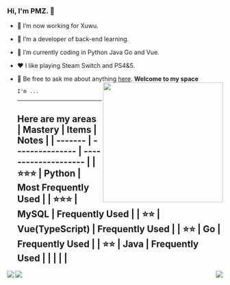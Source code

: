 ### Hi, I'm PMZ. 👋

- 🔭 I’m now working for Xuwu.

- 🌱 I’m a developer of back-end learning. 

- 🤔 I’m currently coding in Python Java  Go and Vue.

- ❤️ I like playing Steam Switch and PS4&5.

- 💬 Be free to ask me about anything [here](https://github.com/awesome33rabbit/awesome33rabbit/issues).
  <img align="right" height="280" src="https://pic2.zhimg.com/v2-28020003d4a493c78d8202ba6c35f179_b.webp">**Welcome to my space**

  ```
  I'm ...
  ```

  ---

  **Here are my areas**
  | Mastery | Items           | Notes                |
  | ------- | --------------- | -------------------- |
  | ⭐⭐⭐     | Python          | Most Frequently Used |
  | ⭐⭐⭐     | MySQL           | Frequently Used      |
  | ⭐⭐      | Vue(TypeScript) | Frequently Used      |
  | ⭐⭐      | Go              | Frequently Used      |
  | ⭐⭐      | Java            | Frequently Used      |
  |         |                 |                      |
  ---

<img align="left" src="https://github-readme-stats.vercel.app/api?username=awesome33rabbit&show_icons=true&hide_border=true&theme=synthwave&">
<img align="right" src="https://github-readme-stats.vercel.app/api/top-langs/?username=awesome33rabbit&hide_border=true">
</div>



<img align="left" src="https://github-readme-stats.vercel.app/api/top-langs/?username=awesome33rabbit&layout=compact"></img>




